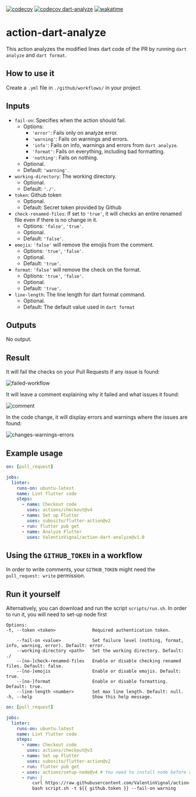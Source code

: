 [![codecov](https://codecov.io/gh/ValentinVignal/action-dart-analyze/branch/main/graph/badge.svg?token=XESGUDU3E6)](https://codecov.io/gh/ValentinVignal/action-dart-analyze)
[![codecov dart-analyze](https://codecov.io/gh/ValentinVignal/dart-analyze/graph/badge.svg?token=Xt2QG1eluv)](https://codecov.io/gh/ValentinVignal/dart-analyze)
[![wakatime](https://wakatime.com/badge/github/ValentinVignal/action-dart-analyze.svg)](https://wakatime.com/badge/github/ValentinVignal/action-dart-analyze)

# action-dart-analyze

This action analyzes the modified lines dart code of the PR by running `dart analyze` and `dart format`.

## How to use it

Create a `.yml` file in `./github/workflows/` in your project.

## Inputs

- `fail-on`: Specifies when the action should fail.
  - Options:
    - `'error'`: Fails only on analyze error.
    - `'warning'`: Fails on warnings and errors.
    - `'info'`: Fails on info, warnings and errors from `dart analyze`.
    - `'format'`: Fails on everything, including bad formatting.
    - `'nothing'`: Fails on nothing.
  - Optional.
  - Default: `'warning'`.
- `working-directory`: The working directory.
  - Optional.
  - Default: `'./'`.
- `token`: Github token
  - Optional.
  - Default: Secret token provided by Github
- `check-renamed-files`: If set to `'true'`, it will checks an entire renamed file even if there is no change in it.
  - Options: `'false'`, `'true'`.
  - Optional.
  - Default: `'false'`.
- `emojis`: `'false'` will remove the emojis from the comment.
  - Options: `'true'`, `'false'`.
  - Optional.
  - Default: `'true'`.
- `format`: `'false'` will remove the check on the format.
  - Options: `'true'`, `'false'`.
  - Optional.
  - Default: `'true'`.
- `line-length`: The line length for dart format command.
  - Optional.
  - Default: The default value used in `dart format`

## Outputs

No output.

## Result

It will fail the checks on your Pull Requests if any issue is found:

![failed-workflow](https://github.com/ValentinVignal/action-dart-analyze/blob/main/doc/images/failed-workflow.png)

It will leave a comment explaining why it failed and what issues it found:

![comment](https://github.com/ValentinVignal/action-dart-analyze/blob/main/doc/images/comment.png)

In the code change, it will display errors and warnings where the issues are found:

![changes-warnings-errors](https://github.com/ValentinVignal/action-dart-analyze/blob/main/doc/images/changes-warnings-errors.png)

## Example usage

```yml
on: [pull_request]

jobs:
  linter:
    runs-on: ubuntu-latest
    name: Lint flutter code
    steps:
      - name: Checkout code
        uses: actions/checkout@v4
      - name: Set up Flutter
        uses: subosito/flutter-action@v2
      - run: flutter pub get
      - name: Analyze Flutter
        uses: ValentinVignal/action-dart-analyze@v1.0
```

## Using the `GITHUB_TOKEN` in a workflow

In order to write comments, your `GITHUB_TOKEN` might need the `pull_request: write` permission.

## Run it yourself

Alternatively, you can download and run the script `scripts/run.sh`.
In order to run it, you will need to set-up node first

```shell
Options:
-t, --token <token>              Required authentication token.

    --fail-on <value>            Set failure level (nothing, format, info, warning, error). Default: error.
    --working-directory <path>   Set the working directory. Default: ./
    --[no-]check-renamed-files   Enable or disable checking renamed files. Default: false.
    --[no-]emojis                Enable or disable emojis. Default: true.
    --[no-]format                Enable or disable formatting. Default: true.
    --line-length <number>       Set max line length. Default: null.
-h, --help                       Show this help message.
```

```yml
on: [pull_request]

jobs:
  linter:
    runs-on: ubuntu-latest
    name: Lint flutter code
    steps:
      - name: Checkout code
        uses: actions/checkout@v3
      - name: Set up Flutter
        uses: subosito/flutter-action@v2
      - run: flutter pub get
      - uses: actions/setup-node@v4 # You need to install node before running the script.
      - run: |
          curl https://raw.githubusercontent.com/ValentinVignal/action-dart-analyze/refs/heads/main/scripts/run.sh -o script.sh
          bash script.sh -t ${{ github.token }} --fail-on warning
```
